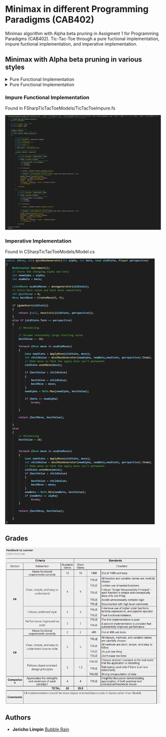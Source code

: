 # Minimax in different Programming Paradigms (CAB402)
Minimax algorithm with Alpha beta pruning in Assigment 1 for Programming Paradigms (CAB402). Tic-Tac-Toe through a pure fuctional implementation, impure fuctional implementation, and imperative implementation. 
 
## Minimax with Alpha beta pruning in various styles


<details>
 <summary>Pure Functional Implementation</summary>
 <p>/nFound in GameTheory/GameTheory.fs</p>
 <img src="Images/Pure.PNG" >
</details>

<details>
 <summary>Pure Functional Implementation</summary>
 <p>/nFound in GameTheory/GameTheory.fs</p>
 <img src="Images/Pure.PNG" >
</details>

### Impure Functional Implementation
Found in FSharpTicTacToeModels/TicTacToeImpure.fs

![](Images/Impure.PNG)
### Imperative Implementation
Found in CSharpTicTacToeModels/Model.cs

![](Images/Imperative.PNG)

## Grades

![](Images/AssessmentMarks.PNG)

## Authors

* **Jericho Limpin**  [Bubble Rain](https://github.com/Bubble-Rain)
